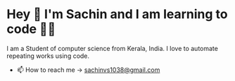 # Hey 👋 I'm Sachin and I am learning to code 🧑‍🔧


I am a Student of computer science from Kerala, India. I love to automate repeating works using code.

- 📫 How to reach me -> sachinvs1038@gmail.com

<!---
sachin-vs/sachin-vs is a ✨ special ✨ repository because its `README.md` (this file) appears on your GitHub profile.
You can click the Preview link to take a look at your changes.
--->
